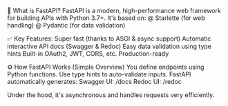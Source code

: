 🚀 What is FastAPI?
FastAPI is a modern, high-performance web framework for building APIs with Python 3.7+. It's based on:
@ Starlette (for web handling)
@ Pydantic (for data validation)


✅ Key Features:
Super fast (thanks to ASGI & async support)
Automatic interactive API docs (Swagger & Redoc)
Easy data validation using type hints
Built-in OAuth2, JWT, CORS, etc.
Production-ready

⚙️ How FastAPI Works (Simple Overview)
You define endpoints using Python functions.
Use type hints to auto-validate inputs.
FastAPI automatically generates:
          Swagger UI: /docs
          Redoc UI: /redoc

Under the hood, it's asynchronous and handles requests very efficiently.

